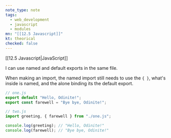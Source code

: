 ```yaml
---
note_type: note
tags:
  - web_development
  - javascript
  - modules
mn: "[[12.5 Javascript]]"
kt: theorical
checked: false
---
```

[[12.5 Javascript|JavaScript]]

I can use named and default exports in the same file.

When making an import, the named import still needs to use the `{ }`, what's inside is named, and the alone binding its the default export. 

```js
// one.js
export default "Hello, Odinite!";
export const farewell = "Bye bye, Odinite!";
```

```js
// two.js
import greeting, { farewell } from "./one.js";

console.log(greeting); // "Hello, Odinite!"
console.log(farewell); // "Bye bye, Odinite!"
```